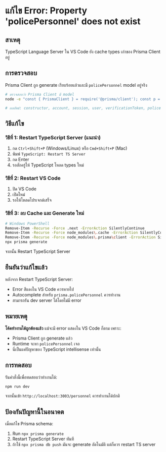 # แก้ไข Error: Property 'policePersonnel' does not exist

## สาเหตุ
TypeScript Language Server ใน VS Code ยัง cache types เก่าของ Prisma Client อยู่

## การตรวจสอบ
Prisma Client ถูก generate เรียบร้อยแล้วและมี `policePersonnel` model อยู่จริง

```bash
# ตรวจสอบว่า Prisma Client มี model
node -e "const { PrismaClient } = require('@prisma/client'); const p = new PrismaClient(); console.log(Object.keys(p).filter(k => !k.startsWith('_') && !k.startsWith('$')).join(', '))"

# ผลลัพธ์: constructor, account, session, user, verificationToken, policePersonnel
```

## วิธีแก้ไข

### วิธีที่ 1: Restart TypeScript Server (แนะนำ)
1. กด `Ctrl+Shift+P` (Windows/Linux) หรือ `Cmd+Shift+P` (Mac)
2. พิมพ์ `TypeScript: Restart TS Server`
3. กด Enter
4. รอสักครู่ให้ TypeScript โหลด types ใหม่

### วิธีที่ 2: Restart VS Code
1. ปิด VS Code
2. เปิดใหม่
3. รอให้โหลดโปรเจกต์เสร็จ

### วิธีที่ 3: ลบ Cache และ Generate ใหม่
```bash
# Windows PowerShell
Remove-Item -Recurse -Force .next -ErrorAction SilentlyContinue
Remove-Item -Recurse -Force node_modules\.cache -ErrorAction SilentlyContinue
Remove-Item -Recurse -Force node_modules\.prisma\client -ErrorAction SilentlyContinue
npx prisma generate
```

จากนั้น Restart TypeScript Server

## ยืนยันว่าแก้ไขแล้ว

หลังจาก Restart TypeScript Server:
- Error สีแดงใน VS Code ควรหายไป
- Autocomplete สำหรับ `prisma.policePersonnel` ควรทำงาน
- สามารถรัน dev server ได้โดยไม่มี error

## หมายเหตุ

**โค้ดทำงานได้ถูกต้องแล้ว** แม้จะมี error แสดงใน VS Code ก็ตาม เพราะ:
- Prisma Client ถูก generate แล้ว
- Runtime จะหา `policePersonnel` เจอ
- นี่เป็นแค่ปัญหาของ TypeScript intellisense เท่านั้น

## การทดสอบ

รันคำสั่งนี้เพื่อทดสอบว่าทำงานได้:
```bash
npm run dev
```

จากนั้นเข้า `http://localhost:3003/personnel` ควรทำงานได้ปกติ

## ป้องกันปัญหานี้ในอนาคต

เมื่อแก้ไข Prisma schema:
1. Run `npx prisma generate`
2. Restart TypeScript Server ทันที
3. ถ้าใช้ `npx prisma db push` มันจะ generate อัตโนมัติ แต่ก็ควร restart TS server

